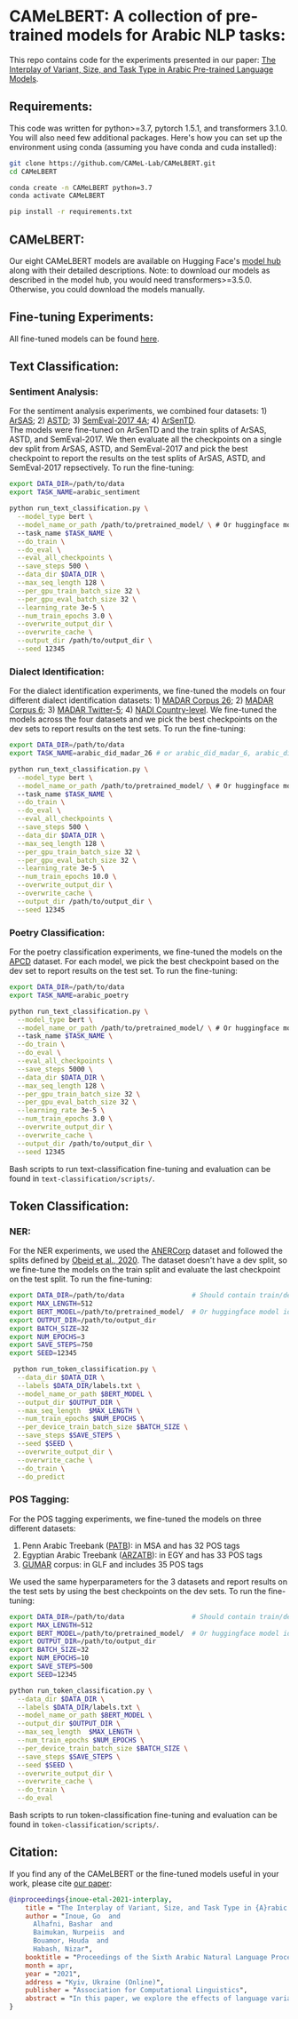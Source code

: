 # CAMeLBERT: A collection of pre-trained models for Arabic NLP tasks:

This repo contains code for the experiments presented in our paper: [The Interplay of Variant, Size, and Task Type in Arabic Pre-trained Language Models](https://arxiv.org/pdf/2103.06678.pdf).

## Requirements:

This code was written for python>=3.7, pytorch 1.5.1, and transformers 3.1.0. You will also need few additional packages. Here's how you can set up the environment using conda (assuming you have conda and cuda installed):

```bash
git clone https://github.com/CAMeL-Lab/CAMeLBERT.git
cd CAMeLBERT

conda create -n CAMeLBERT python=3.7
conda activate CAMeLBERT

pip install -r requirements.txt
```

## CAMeLBERT:

Our eight CAMeLBERT models are available on Hugging Face's [model hub](https://huggingface.co/CAMeL-Lab) along with their detailed descriptions. Note: to download our models as described in the model hub, you would need transformers>=3.5.0. Otherwise, you could download the models manually.

## Fine-tuning Experiments:

All fine-tuned models can be found [here](https://drive.google.com/drive/folders/15feD46cPcRBybdUUKKrzR9zTxj2QBJ5w?usp=sharing).

## Text Classification:

### Sentiment Analysis:

For the sentiment analysis experiments, we combined four datasets: 1) [ArSAS](http://lrec-conf.org/workshops/lrec2018/W30/pdf/22_W30.pdf); 2) [ASTD](https://www.aclweb.org/anthology/D15-1299.pdf); 3) [SemEval-2017 4A](https://www.aclweb.org/anthology/S17-2088.pdf); 4) [ArSenTD](https://arxiv.org/pdf/1906.01830.pdf).</br>
The models were fine-tuned on ArSenTD and the train splits of ArSAS, ASTD, and SemEval-2017. We then evaluate all the checkpoints on 
a single dev split from ArSAS, ASTD, and SemEval-2017 and pick the best checkpoint to report the results on the test splits of ArSAS, ASTD, and SemEval-2017 repsectively. To run the fine-tuning:

```bash
export DATA_DIR=/path/to/data
export TASK_NAME=arabic_sentiment

python run_text_classification.py \
  --model_type bert \
  --model_name_or_path /path/to/pretrained_model/ \ # Or huggingface model id 
  --task_name $TASK_NAME \
  --do_train \
  --do_eval \
  --eval_all_checkpoints \
  --save_steps 500 \
  --data_dir $DATA_DIR \
  --max_seq_length 128 \
  --per_gpu_train_batch_size 32 \
  --per_gpu_eval_batch_size 32 \
  --learning_rate 3e-5 \
  --num_train_epochs 3.0 \
  --overwrite_output_dir \
  --overwrite_cache \
  --output_dir /path/to/output_dir \
  --seed 12345
```

### Dialect Identification:

For the dialect identification experiments, we fine-tuned the models on four different dialect identification datasets: 1) [MADAR Corpus 26](https://www.aclweb.org/anthology/C18-1113.pdf); 2) [MADAR Corpus 6](https://www.aclweb.org/anthology/C18-1113.pdf); 3) [MADAR Twitter-5](https://www.aclweb.org/anthology/W19-4622.pdf); 4) [NADI Country-level](https://www.aclweb.org/anthology/2020.wanlp-1.9.pdf). We fine-tuned the models across the four datasets and we pick the best checkpoints on the dev sets to report results on the test sets. To run the fine-tuning:


```bash
export DATA_DIR=/path/to/data
export TASK_NAME=arabic_did_madar_26 # or arabic_did_madar_6, arabic_did_madar_twitter, arabic_did_nadi_country

python run_text_classification.py \
  --model_type bert \
  --model_name_or_path /path/to/pretrained_model/ \ # Or huggingface model id
  --task_name $TASK_NAME \
  --do_train \
  --do_eval \
  --eval_all_checkpoints \
  --save_steps 500 \
  --data_dir $DATA_DIR \
  --max_seq_length 128 \
  --per_gpu_train_batch_size 32 \
  --per_gpu_eval_batch_size 32 \
  --learning_rate 3e-5 \
  --num_train_epochs 10.0 \
  --overwrite_output_dir \
  --overwrite_cache \
  --output_dir /path/to/output_dir \
  --seed 12345
```

### Poetry Classification:

For the poetry classification experiments, we fine-tuned the models on the [APCD](https://arxiv.org/pdf/1905.05700.pdf) dataset. For each model, we pick the best checkpoint based on the dev set to report results on the test set. To run the fine-tuning:

```bash
export DATA_DIR=/path/to/data
export TASK_NAME=arabic_poetry

python run_text_classification.py \
  --model_type bert \
  --model_name_or_path /path/to/pretrained_model/ \ # Or huggingface model id
  --task_name $TASK_NAME \
  --do_train \
  --do_eval \
  --eval_all_checkpoints \
  --save_steps 5000 \
  --data_dir $DATA_DIR \
  --max_seq_length 128 \
  --per_gpu_train_batch_size 32 \
  --per_gpu_eval_batch_size 32 \
  --learning_rate 3e-5 \
  --num_train_epochs 3.0 \
  --overwrite_output_dir \
  --overwrite_cache \
  --output_dir /path/to/output_dir \
  --seed 12345
```

Bash scripts to run text-classification fine-tuning and evaluation can be found in `text-classification/scripts/`.


## Token Classification:

### NER:

For the NER experiments, we used the [ANERCorp](https://link.springer.com/chapter/10.1007/978-3-540-70939-8_13) dataset and followed the splits defined by [Obeid et al., 2020](https://camel.abudhabi.nyu.edu/anercorp/).
The dataset doesn't have a dev split, so we fine-tune the models on the train split and evaluate the last checkpoint on the test split.
To run the fine-tuning:


```bash
export DATA_DIR=/path/to/data                 # Should contain train/dev/test/labels files
export MAX_LENGTH=512
export BERT_MODEL=/path/to/pretrained_model/  # Or huggingface model id
export OUTPUT_DIR=/path/to/output_dir
export BATCH_SIZE=32
export NUM_EPOCHS=3
export SAVE_STEPS=750
export SEED=12345

 python run_token_classification.py \
  --data_dir $DATA_DIR \
  --labels $DATA_DIR/labels.txt \
  --model_name_or_path $BERT_MODEL \
  --output_dir $OUTPUT_DIR \
  --max_seq_length  $MAX_LENGTH \
  --num_train_epochs $NUM_EPOCHS \
  --per_device_train_batch_size $BATCH_SIZE \
  --save_steps $SAVE_STEPS \
  --seed $SEED \
  --overwrite_output_dir \
  --overwrite_cache \
  --do_train \
  --do_predict
```

### POS Tagging:

For the POS tagging experiments, we fine-tuned the models on three different datasets:<br/>

1. Penn Arabic Treebank ([PATB](https://www.ldc.upenn.edu/sites/www.ldc.upenn.edu/files/nemlar2004-penn-arabic-treebank.pdf)): in MSA and has 32 POS tags
2. Egyptian Arabic Treebank ([ARZATB](https://catalog.ldc.upenn.edu/LDC2018T23)): in EGY and has 33 POS tags
3. [GUMAR](https://www.aclweb.org/anthology/L18-1607.pdf) corpus: in GLF and includes 35 POS tags

We used the same hyperparameters for the 3 datasets and report results on the test sets by using the best checkpoints on the dev sets. To run the fine-tuning:

```bash
export DATA_DIR=/path/to/data                 # Should contain train/dev/test/labels files
export MAX_LENGTH=512
export BERT_MODEL=/path/to/pretrained_model/  # Or huggingface model id
export OUTPUT_DIR=/path/to/output_dir
export BATCH_SIZE=32
export NUM_EPOCHS=10
export SAVE_STEPS=500
export SEED=12345

python run_token_classification.py \
  --data_dir $DATA_DIR \
  --labels $DATA_DIR/labels.txt \
  --model_name_or_path $BERT_MODEL \
  --output_dir $OUTPUT_DIR \
  --max_seq_length  $MAX_LENGTH \
  --num_train_epochs $NUM_EPOCHS \
  --per_device_train_batch_size $BATCH_SIZE \
  --save_steps $SAVE_STEPS \
  --seed $SEED \
  --overwrite_output_dir \
  --overwrite_cache \
  --do_train \
  --do_eval
```

Bash scripts to run token-classification fine-tuning and evaluation can be found in `token-classification/scripts/`.

## Citation:

If you find any of the CAMeLBERT or the fine-tuned models useful in your work, please cite [our paper](https://arxiv.org/pdf/2103.06678.pdf):
```bibtex
@inproceedings{inoue-etal-2021-interplay,
    title = "The Interplay of Variant, Size, and Task Type in {A}rabic Pre-trained Language Models",
    author = "Inoue, Go  and
      Alhafni, Bashar  and
      Baimukan, Nurpeiis  and
      Bouamor, Houda  and
      Habash, Nizar",
    booktitle = "Proceedings of the Sixth Arabic Natural Language Processing Workshop",
    month = apr,
    year = "2021",
    address = "Kyiv, Ukraine (Online)",
    publisher = "Association for Computational Linguistics",
    abstract = "In this paper, we explore the effects of language variants, data sizes, and fine-tuning task types in Arabic pre-trained language models. To do so, we build three pre-trained language models across three variants of Arabic: Modern Standard Arabic (MSA), dialectal Arabic, and classical Arabic, in addition to a fourth language model which is pre-trained on a mix of the three. We also examine the importance of pre-training data size by building additional models that are pre-trained on a scaled-down set of the MSA variant. We compare our different models to each other, as well as to eight publicly available models by fine-tuning them on five NLP tasks spanning 12 datasets. Our results suggest that the variant proximity of pre-training data to fine-tuning data is more important than the pre-training data size. We exploit this insight in defining an optimized system selection model for the studied tasks.",
}
```

